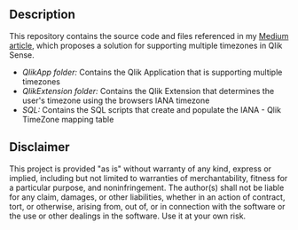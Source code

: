 ## Description
This repository contains the source code and files referenced in my [Medium article]([https://your-medium-link-here.com](https://medium.com/@zsbaksa/how-to-handle-multiple-time-zones-in-qlik-sense-server-step-by-step-guide-part-1-406079e26d74)), which proposes a solution for supporting multiple timezones in Qlik Sense.

- <I>QlikApp folder:</I> Contains the Qlik Application that is supporting multiple timezones
- <I>QlikExtension folder:</I> Contains the Qlik Extension that determines the user's timezone using the browsers IANA timezone
- <I>SQL:</I> Contains the SQL scripts that create and populate the IANA - Qlik TimeZone mapping table

## Disclaimer
This project is provided "as is" without warranty of any kind, express or implied, including but not limited to warranties of merchantability, fitness for a particular purpose, and noninfringement. The author(s) shall not be liable for any claim, damages, or other liabilities, whether in an action of contract, tort, or otherwise, arising from, out of, or in connection with the software or the use or other dealings in the software. Use it at your own risk.
